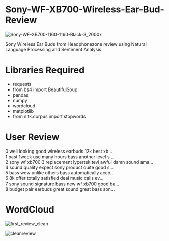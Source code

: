 # Sony-WF-XB700-Wireless-Ear-Bud-Review
![Sony-WF-XB700-1160-1160-Black-3_2000x](https://user-images.githubusercontent.com/30586187/105628820-465add80-5e65-11eb-9c82-a871f12e3d00.jpg)

Sony Wireless Ear Buds from Headphonezone review using Natural Language Processing and Sentiment Analysis.

# Libraries Required
- requests
- from bs4 import BeautifulSoup
- pandas
- numpy
- wordcloud
- matplotlib
- from nltk.corpus import stopwords

# User Review

0    well looking good wireless earbuds 12k best xb... <br>
1    past 1week use many hours bass another level s... <br>
2                                        sony wf xb700
3    replacement lypertek tevi awful damn sound ama...  <br>
4    sound quality expect sony product quite good s...  <br>
5    bass wow unlike others bass automatically acco...  <br>
6    8k offer totally satisfied deal music calls ev...  <br>
7    sony sound signature bass new wf xb700 good ba...  <br>
8    budget pair earbuds great sound great bass son...  <br>

# WordCloud

![first_review_clean](https://user-images.githubusercontent.com/30586187/105628818-45c24700-5e65-11eb-99e5-e18ea49cafaa.png)

![cleanreview](https://user-images.githubusercontent.com/30586187/105628821-46f37400-5e65-11eb-8216-b3d7325977e0.png)
